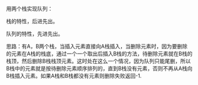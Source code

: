 用两个栈实现队列：

栈的特性，后进先出。

队列的特性，先进先出。

思路：有A，B两个栈，当插入元素直接向A栈插入，当删除元素时，因为要删除的元素在A栈的栈底，通过一个一个取出后插入B栈的方法，待删除元素就在B栈的栈顶，然后删除B栈栈顶元素。这时处在这么一个情况，因为队列只能尾删，所以B栈中的元素就是按待删除元素顺序排列的，直到B栈没有元素，否则不再从A栈向B栈插入元素。如果A栈和B栈都没有元素则删除失败返回-1.